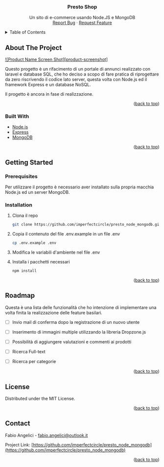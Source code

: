 <div id="top"></div>
<!--
*** Thanks for checking out the Best-README-Template. If you have a suggestion
*** that would make this better, please fork the repo and create a pull request
*** or simply open an issue with the tag "enhancement".
*** Don't forget to give the project a star!
*** Thanks again! Now go create something AMAZING! :D
-->



<!-- PROJECT SHIELDS -->
<!--
*** I'm using markdown "reference style" links for readability.
*** Reference links are enclosed in brackets [ ] instead of parentheses ( ).
*** See the bottom of this document for the declaration of the reference variables
*** for contributors-url, forks-url, etc. This is an optional, concise syntax you may use.
*** https://www.markdownguide.org/basic-syntax/#reference-style-links

[![Contributors][contributors-shield]][contributors-url]
[![Forks][forks-shield]][forks-url]
[![Stargazers][stars-shield]][stars-url]
[![Issues][issues-shield]][issues-url]
[![MIT License][license-shield]][license-url]
[![LinkedIn][linkedin-shield]][linkedin-url]
-->


<h3 align="center">Presto Shop</h3>

  <p align="center">
    Un sito di e-commerce usando Node.JS e MongoDB
    <br />
    <a href="https://github.com/imperfectcircle/presto_node_mongodb/issues">Report Bug</a>
    ·
    <a href="https://github.com/imperfectcircle/presto_node_mongodb/issues">Request Feature</a>
  </p>
</div>



<!-- TABLE OF CONTENTS -->
<details>
  <summary>Table of Contents</summary>
  <ol>
    <li>
      <a href="#about-the-project">About The Project</a>
      <ul>
        <li><a href="#built-with">Built With</a></li>
      </ul>
    </li>
    <li>
      <a href="#getting-started">Getting Started</a>
      <ul>
        <li><a href="#prerequisites">Prerequisites</a></li>
        <li><a href="#installation">Installation</a></li>
      </ul>
    </li>
    <li><a href="#roadmap">Roadmap</a></li>
    <li><a href="#license">License</a></li>
    <li><a href="#contact">Contact</a></li>
  </ol>
</details>



<!-- ABOUT THE PROJECT -->
## About The Project

[![Product Name Screen Shot][product-screenshot]](https://example.com)

Questo progetto è un rifacimento di un portale di annunci realizzato con laravel e database SQL, che ho deciso a scopo di fare pratica di riprogettare da zero riscrivendo il codice lato server, questa volta con Node.js ed il framework Express e un database NoSQL.

Il progetto è ancora in fase di realizzazione.

<p align="right">(<a href="#top">back to top</a>)</p>



### Built With

* [Node.js](https://nodejs.org/)
* [Express](https://expressjs.com/)
* [MongoDB](https://www.mongodb.com/)


<p align="right">(<a href="#top">back to top</a>)</p>



<!-- GETTING STARTED -->
## Getting Started

### Prerequisites

Per utilizzare il progetto è necessario aver installato sulla propria macchia Node.js ed un server MongoDB.

### Installation

1. Clona il repo
   ```sh
   git clone https://github.com/imperfectcircle/presto_node_mongodb.git
   ```
2. Copia il contenuto del file .env.example in un file .env
   ```sh
   cp .env.example .env
   ```
3. Modifica le variabili d'ambiente nel file .env 

4. Installa i pacchetti necessari
   ```sh
   npm install
   ```

<p align="right">(<a href="#top">back to top</a>)</p>


<!-- ROADMAP -->
## Roadmap

Questa è una lista delle funzionalità che ho intenzione di implementare una volta finita la realizzazione delle feature basilari.

- [ ] Invio mail di conferma dopo la registrazione di un nuovo utente
- [ ] Inserimento di immagini multiple utilizzando la libreria Dropzone.js
- [ ] Possibilità di aggiungere valutazioni e commenti ai prodotti
- [ ] Ricerca Full-text
- [ ] Ricerca per categorie


<p align="right">(<a href="#top">back to top</a>)</p>



<!-- LICENSE -->
## License

Distributed under the MIT License. <!-- See `LICENSE.txt` for more information. -->

<p align="right">(<a href="#top">back to top</a>)</p>



<!-- CONTACT -->
## Contact

Fabio Angelici<!--  - [@twitter_handle](https://twitter.com/twitter_handle) --> - fabio.angelici@outlook.it

Project Link: [https://github.com/imperfectcircle/presto_node_mongodb](https://github.com/imperfectcircle/presto_node_mongodb)

<p align="right">(<a href="#top">back to top</a>)</p>



<!-- MARKDOWN LINKS & IMAGES -->
<!-- https://www.markdownguide.org/basic-syntax/#reference-style-links -->
[contributors-shield]: https://img.shields.io/github/contributors/imperfectcircle/presto_node_mongodb.svg?style=for-the-badge
[contributors-url]: https://github.com/imperfectcircle/presto_node_mongodb/graphs/contributors
[forks-shield]: https://img.shields.io/github/forks/imperfectcircle/presto_node_mongodb.svg?style=for-the-badge
[forks-url]: https://github.com/imperfectcircle/presto_node_mongodb/network/members
[stars-shield]: https://img.shields.io/github/stars/imperfectcircle/presto_node_mongodb.svg?style=for-the-badge
[stars-url]: https://github.com/imperfectcircle/presto_node_mongodb/stargazers
[issues-shield]: https://img.shields.io/github/issues/imperfectcircle/presto_node_mongodb.svg?style=for-the-badge
[issues-url]: https://github.com/imperfectcircle/presto_node_mongodb/issues
[license-shield]: https://img.shields.io/github/license/imperfectcircle/presto_node_mongodb.svg?style=for-the-badge
[license-url]: https://github.com/imperfectcircle/presto_node_mongodb/blob/master/LICENSE.txt
[linkedin-shield]: https://img.shields.io/badge/-LinkedIn-black.svg?style=for-the-badge&logo=linkedin&colorB=555
[linkedin-url]: https://linkedin.com/in/fabio-angelici/
<!-- [product-screenshot]: images/screenshot.png -->

